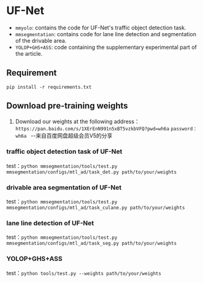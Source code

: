 # UF-Net

- `mmyolo`: contains the code for UF-Net's traffic object detection task.
- `mmsegmentation`: contains code for lane line detection and segmentation of the drivable area.
- `YOLOP+GHS+ASS`: code containing the supplementary experimental part of the article.
## Requirement
 `pip install -r requirements.txt`
## Download pre-training weights
1. Download our weights at the following address：`https://pan.baidu.com/s/1XErEnN991n5xBT5vzkbVFQ?pwd=wh6a`
`password：wh6a `
--来自百度网盘超级会员V5的分享

### traffic object detection task of UF-Net 

test：`python mmsegmentation/tools/test.py mmsegmentation/configs/mtl_ad/task_det.py path/to/your/weights`

### drivable area segmentation of UF-Net

test：`python mmsegmentation/tools/test.py mmsegmentation/configs/mtl_ad/task_culane.py path/to/your/weights`

### lane line detection of UF-Net

test：`python mmsegmentation/tools/test.py mmsegmentation/configs/mtl_ad/task_seg.py path/to/your/weights`

### YOLOP+GHS+ASS

test：`python tools/test.py --weights path/to/your/weights`

